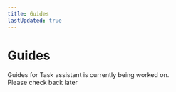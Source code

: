 ```yaml
---
title: Guides
lastUpdated: true
---
```


# Guides  <Badge type="tip" text="Work in progress" />

Guides for Task assistant is currently being worked on. <br>
Please check back later